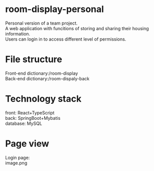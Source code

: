 # room-display-personal
Personal version of a team project.  
A web application with funcitions of storing and sharing their housing information.  
Users can login in to access different level of permissions.
# File structure
Front-end dictionary:/room-display  
Back-end dictionary:/room-dispaly-back  
# Technology stack
front: React+TypeScript    
back: SpringBoot+Mybatis  
database: MySQL  
# Page view
Login page:  
image.png
